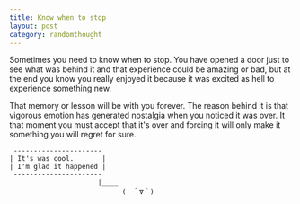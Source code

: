 ```yaml
---
title: Know when to stop
layout: post
category: randomthought
---
```


Sometimes you need to know when to stop. 
You have opened a door just to see what was behind it and that experience could be amazing or bad, but at the end you know you really enjoyed it because it was excited as hell to experience something new.

That memory or lesson will be with you forever. 
The reason behind it is that vigorous emotion has  generated nostalgia when you noticed it was over.
It that moment you must accept that it's over and forcing it will only make it something you will regret for sure. 

```
 ----------------------
| It's was cool.       |
| I'm glad it happened |
 ----------------------
                      |____
                            (　＾∇＾)
```

